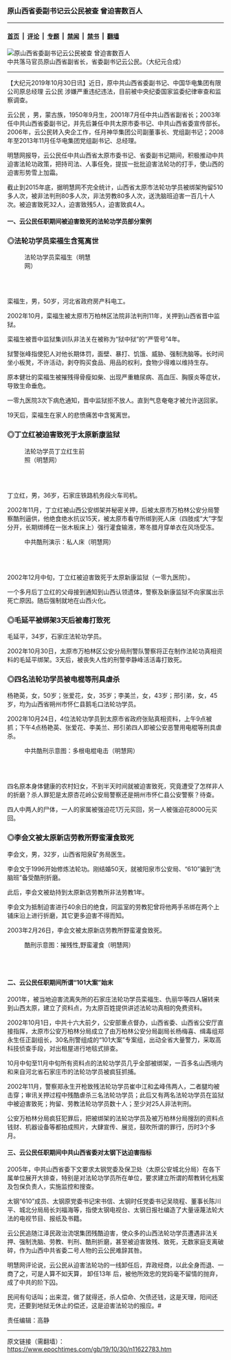 ### 原山西省委副书记云公民被查 曾迫害数百人

---

#### [首页](../../../..?n11622783) &nbsp;|&nbsp; [评论](../../../../../epoch-comment?n11622783) &nbsp;|&nbsp; [专题](../../../../../epoch-special?n11622783) &nbsp;|&nbsp; [禁闻](../../../../../epoch-news?n11622783) &nbsp;|&nbsp; [禁书](../../../../../books?n11622783) &nbsp;|&nbsp; [翻墙](https://github.com/gfw-breaker/nogfw/blob/master/README.md?n11622783)


<div><img alt="原山西省委副书记云公民被查 曾迫害数百人" class="attachment-djy_600_400 size-djy_600_400 wp-post-image" src="https://i.epochtimes.com/assets/uploads/2019/10/yun-gongmin_3-600x400.jpg"/>
<div class="caption">
 中共落马官员原山西省副省长，省委副书记云公民。（大纪元合成）
</div></div><hr/><div class="post_content" id="artbody" itemprop="articleBody">
 <!-- article content begin -->
 <p>
  【大纪元2019年10月30日讯】近日，原中共山西省委副书记、中国华电集团有限公司原总经理
  <ok href="https://www.epochtimes.com/gb/tag/%E4%BA%91%E5%85%AC%E6%B0%91.html">
   云公民
  </ok>
  涉嫌严重违纪违法，目前被中央纪委国家监委纪律审查和监察调查。
 </p>
 <p class="p4">
  <ok href="https://www.epochtimes.com/gb/tag/%E4%BA%91%E5%85%AC%E6%B0%91.html">
   云公民
  </ok>
  ，男，蒙古族，1950年9月生，2001年7月任中共山西省副省长；2003年任中共山西省委副书记，并先后兼任中共太原市委书记、中共山西省委宣传部长。2006年，云公民转入央企工作，任月神华集团公司副董事长、党组副书记；2008年至2013年11月任华电集团党组副书记、总经理。
 </p>
 <p class="p4">
  <span class="s1">
   明慧网报导，云公民任中共山西省太原市委书记、省委副书记期间，积极推动中共迫害法轮功政策，把持司法、人事任免，提拔一批批迫害法轮功的打手，使山西的迫害形势雪上加霜。
  </span>
 </p>
 <p class="p4">
  <span class="s1">
   截止到2015年底，据明慧网不完全统计，山西省太原市法轮功学员被绑架拘留510多人次，被非法判刑80多人次，非法劳教80多人次，送洗脑班迫害一百几十人次。被迫害致死32人，迫害致残5人，迫害致疯4人。
  </span>
 </p>
 <h4 class="p4">
  <span class="s1">
   <b>
    一、云公民任职期间被迫害致死的法轮功学员部分案例
   </b>
  </span>
 </h4>
 <h3 class="p4">
  <span class="s1">
   ◎法轮功学员栾福生含冤离世
  </span>
 </h3>
 <figure aria-describedby="caption-attachment-11622832" class="wp-caption aligncenter" id="attachment_11622832" style="width: 170px">
  <ok href="https://i.epochtimes.com/assets/uploads/2019/10/2010-8-17-luanfusheng-ss.jpg" target="_blank">
   <img alt="" class="wp-image-11622832" src="https://i.epochtimes.com/assets/uploads/2019/10/2010-8-17-luanfusheng-ss.jpg"/>
  </ok>
  <br/><figcaption class="wp-caption-text" id="caption-attachment-11622832">
   法轮功学员栾福生（明慧网）
  </figcaption><br/>
 </figure><br/>
 <p class="p4">
  <span class="s1">
   栾福生，男，50岁，河北省政府房产科电工。
  </span>
 </p>
 <p class="p4">
  <span class="s1">
   2002年10月，栾福生被太原市万柏林区法院非法判刑11年，关押到山西省晋中监狱。
  </span>
 </p>
 <p class="p4">
  <span class="s1">
   栾福生被晋中监狱集训队非法关在被称为“狱中狱”的“严管号”4年。
  </span>
 </p>
 <p class="p4">
  <span class="s1">
   狱警张峰指使犯人对他长期体罚，面壁、暴打、饥饿、威胁、强制洗脑等。长时间坐小板凳，不许活动，剥夺购买食品、用品的权利，食物少得难以维持生存。
  </span>
 </p>
 <p class="p4">
  <span class="s1">
   原本健壮的栾福生被摧残得骨瘦如柴、出现严重糖尿病、高血压、胸膜炎等症状，导致生命垂危。
  </span>
 </p>
 <p class="p4">
  <span class="s1">
   一零九医院3次下病危通知，晋中监狱拒不放人。直到气息奄奄才被允许送回家。
  </span>
 </p>
 <p class="p4">
  <span class="s1">
   19天后，栾福生在家人的悲愤痛苦中含冤离世。
  </span>
 </p>
 <h3 class="p4">
  <span class="s1">
   ◎丁立红被迫害致死于太原新康监狱
  </span>
 </h3>
 <figure aria-describedby="caption-attachment-11622834" class="wp-caption aligncenter" id="attachment_11622834" style="width: 149px">
  <ok href="https://i.epochtimes.com/assets/uploads/2019/10/2003-1-10-dlh-ss.jpg" target="_blank">
   <img alt="" class="size-full wp-image-11622834" src="https://i.epochtimes.com/assets/uploads/2019/10/2003-1-10-dlh-ss.jpg"/>
  </ok>
  <br/><figcaption class="wp-caption-text" id="caption-attachment-11622834">
   法轮功学员丁立红生前照（明慧网）
  </figcaption><br/>
 </figure><br/>
 <p class="p2">
  <span class="s1">
   丁立红，男，36岁，石家庄铁路机务段火车司机。
  </span>
 </p>
 <p class="p2">
  <span class="s1">
   2002年11月，丁立红被山西公安绑架并秘密关押，后被太原市万柏林公安分局警察酷刑逼供，他绝食绝水抗议15天，被太原市看守所绑到死人床（四肢成“大”字型分开，长期绑缚在一张木板床上）强行灌食输液，寒冬腊月穿单衣在风场受冻。
  </span>
 </p>
 <figure aria-describedby="caption-attachment-11622840" class="wp-caption aligncenter" id="attachment_11622840" style="width: 351px">
  <ok href="https://i.epochtimes.com/assets/uploads/2019/10/2004-12-4-dalian9.jpg" target="_blank">
   <img alt="" class="wp-image-11622840" src="https://i.epochtimes.com/assets/uploads/2019/10/2004-12-4-dalian9-600x450.jpg"/>
  </ok>
  <br/><figcaption class="wp-caption-text" id="caption-attachment-11622840">
   中共酷刑演示：私人床（明慧网）
  </figcaption><br/>
 </figure><br/>
 <p class="p2">
  <span class="s1">
   2002年12月中旬，丁立红被迫害致死于太原新康监狱（一零九医院）。
  </span>
 </p>
 <p class="p2">
  <span class="s1">
   一个多月后丁立红的父母接到通知到山西认领遗体，警察及新康监狱不向家属出示死亡原因。随后强制就地在山西火化。
  </span>
 </p>
 <h3 class="p4">
  <span class="s1">
   ◎毛延平被绑架3天后被毒打致死
  </span>
 </h3>
 <p class="p4">
  <span class="s1">
   毛延平，34岁，石家庄法轮功学员。
  </span>
 </p>
 <p class="p4">
  <span class="s1">
   2002年10月30日，太原市万柏林区公安分局刑警队警察将正在制作法轮功真相资料的毛延平绑架。3天后，被丧失人性的刑警李静峰活活毒打致死。
  </span>
 </p>
 <h3 class="p4">
  <span class="s1">
   ◎四名法轮功学员被电棍等刑具虐杀
  </span>
 </h3>
 <p class="p4">
  <span class="s1">
   杨艳英，女，50岁；张爱花，女，35岁；李美兰，女，43岁；邢引弟，女，45岁，均为山西省朔州市怀仁县鹅毛口法轮功学员。
  </span>
 </p>
 <p class="p4">
  <span class="s1">
   2002年10月24日，4位法轮功学员到太原市省政府张贴真相资料，上午9点被抓；下午4点杨艳英、张爱花、李美兰、邢引弟四人即被公安恶警用电棍等刑具虐杀。
  </span>
 </p>
 <figure aria-describedby="caption-attachment-11622843" class="wp-caption aligncenter" id="attachment_11622843" style="width: 351px">
  <ok href="https://i.epochtimes.com/assets/uploads/2019/10/2012-8-1-cmh-pohai-kuxing-drawing-02-ss.jpg" target="_blank">
   <img alt="" class="wp-image-11622843" src="https://i.epochtimes.com/assets/uploads/2019/10/2012-8-1-cmh-pohai-kuxing-drawing-02-ss.jpg"/>
  </ok>
  <br/><figcaption class="wp-caption-text" id="caption-attachment-11622843">
   中共酷刑示意图：多根电棍电击（明慧网）
  </figcaption><br/>
 </figure><br/>
 <p class="p4">
  <span class="s1">
   四名原本身体健康的农村妇女，不到半天时间就被迫害致死，究竟遭受了怎样非人的折磨？杀人罪犯是太原杏花岭公安局警察还是朔州市怀仁县公安警察？待查。
  </span>
 </p>
 <p class="p4">
  <span class="s1">
   四人中两人的尸体，一人的家属被强迫花1万元买回，另一人被强迫花8000元买回。
  </span>
 </p>
 <h3 class="p4">
  <span class="s1">
   ◎李会文被太原新店劳教所野蛮灌食致死
  </span>
 </h3>
 <p class="p4">
  <span class="s1">
   李会文，男，32岁，山西省阳泉矿务局医生。
  </span>
 </p>
 <p class="p4">
  <span class="s1">
   李会文于1996开始修炼法轮功。刚结婚50天，就被阳泉市公安局、“610”骗到“洗脑班”备受酷刑折磨。
  </span>
 </p>
 <p class="p4">
  <span class="s1">
   此后，李会文被劫持到太原新店劳教所非法劳教1年。
  </span>
 </p>
 <p class="p4">
  <span class="s1">
   李会文为抵制迫害进行40余日的绝食，同监室的劳教犯曾将他两手吊绑在两个上铺床沿上进行折磨，其它更多迫害不得而知。
  </span>
 </p>
 <p class="p4">
  <span class="s1">
   2003年2月26日，李会文被太原新店劳教所野蛮灌食致死。
  </span>
 </p>
 <figure aria-describedby="caption-attachment-11622858" class="wp-caption aligncenter" id="attachment_11622858" style="width: 351px">
  <ok href="https://i.epochtimes.com/assets/uploads/2019/10/2012-6-18-cmh-kuxingtu-04-ss.jpg" target="_blank">
   <img alt="" class="wp-image-11622858" src="https://i.epochtimes.com/assets/uploads/2019/10/2012-6-18-cmh-kuxingtu-04-ss.jpg"/>
  </ok>
  <br/><figcaption class="wp-caption-text" id="caption-attachment-11622858">
   酷刑示意图：摧残性,野蛮灌食（明慧网）
  </figcaption><br/>
 </figure><br/>
 <h4 class="p4">
  <span class="s1">
   <b>
    二、云公民任职期间所谓“101大案”始末
   </b>
  </span>
 </h4>
 <p class="p4">
  <span class="s1">
   2001年，被当地迫害流离失所的石家庄法轮功学员栾福生、仇丽华等四人辗转来到山西太原，建立了资料点，为太原百姓提供讲述法轮功真相的免费资料。
  </span>
 </p>
 <p class="p4">
  <span class="s1">
   2002年10月1日，中共十六大前夕，公安部重点督办，山西省委、山西省公安厅直接指挥，太原市公安万柏林分局成立了由万柏林公安分局副局长杨梅喜、缉毒组郑永生任正副组长，30名刑警组成的“101大案”专案组，出动全省大量警力，采取高科技侦查手段，对出租屋进行地毯式排查。
  </span>
 </p>
 <p class="p4">
  <span class="s1">
   10月中旬至11月中旬所有资料点的法轮功学员几乎全部被绑架，一百多名山西境内和来自河北省石家庄市的法轮功学员被疯狂抓捕。
  </span>
 </p>
 <p class="p4">
  <span class="s1">
   2002年11月，警察郑永生开枪致残法轮功学员崔中江和孟峰伟两人，二者腿均被击穿；审讯关押过程中残酷虐杀三名法轮功学员；此后又有两名法轮功学员在监狱中被迫害致死；拘留、劳教法轮功学员数十人；至少对25人非法判刑。
  </span>
 </p>
 <p class="p4">
  <span class="s1">
   公安万柏林分局疯狂犯罪后，把被绑架的法轮功学员及被万柏林分局搜刮的资料点钱财、机器设备等都拍成照片，大肆宣传、展览，鼓吹所谓的罪行，历时3个多月。
  </span>
 </p>
 <h4 class="p4">
  <span class="s1">
   <b>
    三、云公民任职期间中共山西省委对太钢下达迫害指标
   </b>
  </span>
 </h4>
 <p class="p4">
  <span class="s1">
   2005年，中共山西省委下文要求太钢党委及保卫处（太原公安城北分局）在各下属单位展开大排查，特别是对法轮功学员所在单位，要求建立所谓的帮教转化档案及包保负责人，实施监控和搜查。
  </span>
 </p>
 <p class="p4">
  <span class="s1">
   太钢“610”成员、太钢原党委书记宋书信、太钢时任党委书记吴晓程、董事长陈川平、城北分局局长刘福海等，指使太钢电视台、太钢日报社编造了大量诬蔑法轮大法的电视节目、报纸及书籍。
  </span>
 </p>
 <p class="p4">
  <span class="s1">
   云公民追随江泽民政治流氓集团残酷迫害，使众多的山西法轮功学员遭遇非法关押、强制洗脑、劳教、判刑、酷刑折磨，甚至被迫害致残、致死，无数家庭支离破碎，作为山西中共省委二号人物的云公民难辞其咎。
  </span>
 </p>
 <p class="p4">
  <span class="s1">
   明慧网评论说，云公民从迫害法轮功的一线卸任后，弃政经商，以此全身而退、一商了之，可是人算不如天算，
   <ok href="https://www.epochtimes.com/gb/tag/%E5%8D%B8%E4%BB%BB13%E5%B9%B4.html">
    卸任13年
   </ok>
   后，被他所效忠的党妈毫不留情的抛弃，成了中共的阶下囚。
  </span>
 </p>
 <p class="p4">
  <span class="s1">
   民间有句话叫；出来混，做了就得还，杀人偿命、欠债还钱，这是天理，阳间还完，还要到地狱无休止的偿还，这是迫害法轮功的报应。#
  </span>
 </p>
 <p class="p4">
  责任编辑：高静
 </p>
 <!-- article content end -->
 <div id="below_article_ad">
 </div>
</div>


---

原文链接（需翻墙）：https://www.epochtimes.com/gb/19/10/30/n11622783.htm